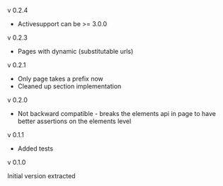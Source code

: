 v 0.2.4
* Activesupport can be >= 3.0.0

v 0.2.3

* Pages with dynamic (substitutable urls)

v 0.2.1

* Only page takes a prefix now
* Cleaned up section implementation


v 0.2.0

* Not backward compatible - breaks the elements api in page to have better assertions on the elements level


v 0.1.1

* Added tests


v 0.1.0

Initial version extracted
